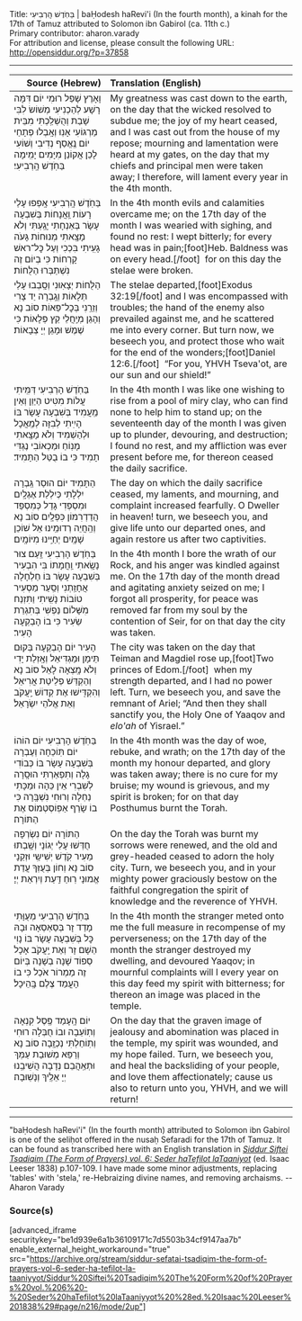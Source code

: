 <html>
<head></head>
<body>
Title: בַּחֹֽדֶשׁ הָֽרְבִיעִי | baḤodesh haRevi'i (In the fourth month), a kinah for the 17th of Tamuz attributed to Solomon ibn Gabirol (ca. 11th c.)<br />
Primary contributor: aharon.varady<br />
For attribution and license, please consult the following URL: <a href="http://opensiddur.org/?p=37858">http://opensiddur.org/?p=37858</a>
<p />
<hr />

<table style="margin-left: auto;margin-right: auto;" class="draggable">
<thead><tr><th id="x" style="text-align: right;">Source (Hebrew)</th><th style="text-align: left;">Translation (English)</th></tr></thead>
<tbody>
<tr><td style="vertical-align:top;">
<div class="liturgy"><span lang="he">
וָאָרֶץ שָׁפַל רוּמִי יוֹם דִּמָּה רָשָׁע לְהַכְנִיעִי 
מְשׁוֹשׂ לִבִּי שָׁבַת וְהֻשְׁלַֽכְתִּי מִבֵּית מַרְגּוֹעִי 
אָנֽוּ וְאָֽבְלוּ פְתָחַי יוֹם נֶֽאֱסַף נְדִיבִי וְשׁוֹעִי 
לָכֵן אֲקוֹנֵן מִיָּמִים יָמִֽימָה בַּחֹֽדֶשׁ הָֽרְבִיעִי׃
</span></div></td>

<td style="vertical-align:top;">
<div class="english">
My greatness was cast down to the earth, on the day that the wicked resolved to subdue me; 
the joy of my heart ceased, and I was cast out from the house of my repose; 
mourning and lamentation were heard at my gates, on the day that my chiefs and principal men were taken away; 
I therefore, will lament every year in the 4th month. 
</div></td></tr>


<tr><td style="vertical-align:top;">
<div class="liturgy"><span lang="he">
בַּחֹֽדֶשׁ הָֽרְבִיעִי אָֽפְפוּ עָלַי רָעוֹת וַֽאֲנָחוֹת 
בְּשִׁבְעָה עָשָׂר בְּאַנְחָתִי יָגַֽעְתִּי וְלֹא מָצָֽאתִי מְנוּחוֹת 
גָּעֹה גָעִֽיתִי בִּכְכִי וְעַל כׇּל־ראשׁ קָרְחוֹת
כִּי בְיוֹם זֶה נִשְׁתַּבְּרוּ הַלֻּחוֹת׃ 
</span></div></td>

<td style="vertical-align:top;">
<div class="english">
In the 4th month evils and calamities overcame me; 
on the 17th day of the month I was wearied with sighing, and found no rest: 
I wept bitterly; for every head was in pain;[foot]Heb. Baldness was on every head.[/foot]&nbsp;
for on this day the stelae were broken. 
</div></td></tr>


<tr><td style="vertical-align:top;">
<div class="liturgy"><span lang="he">
הַלֻּחוֹת יְצָאֽוּנִי וְסָֽבְבוּ עָלַי תְּלָאוֹת 
וְגָֽבְרָה יַד צָרִי וְזֵרַֽנִי בְּכׇל־פֵּאוֹת
סוֹב נָא וְהָגֵן מְיַֽחֲלֵי קֵץ פְּלָאוֹת 
כִּי שֶׁמֶשׁ וּמָגֵן יְיָ צְבָאוֹת׃
</span></div></td>

<td style="vertical-align:top;">
<div class="english">
The stelae departed,[foot]Exodus 32:19[/foot] and I was encompassed with troubles; 
the hand of the enemy also prevailed against me, and he scattered me into every corner.
But turn now, we beseech you, and protect those who wait for the end of the wonders;[foot]Daniel 12:6.[/foot]&nbsp;
“For you, YHVH Tseva'ot, are our sun and our shield!” 
</div></td></tr>


<tr><td style="vertical-align:top;">
<div class="liturgy"><span lang="he">
בַּחֹֽדֶשׁ הָרְבִיעִי דְּמִּֽיתִי עֲלוֹת מִטִּיט הַיַּוֵן וְאֵין מַֽעֲמִיד
בְּשִׁבְעָה עָשָׂר בּוֹ הָיִֽיתִי לְבִזָּה לְמַֽאֲכָל וּלְהַשְׁמִיד 
וְלֹא מָצָֽאתִי מָנֽוֹחַ וּמַכְאוֹבִי נֶגְדִּי תָמִיד
כִּי בוֹ בֻטַּל הַתָּמִיד׃
</span></div></td>

<td style="vertical-align:top;">
<div class="english">
In the 4th month I was like one wishing to rise from a pool of miry clay, who can find none to help him to stand up; 
on the seventeenth day of the month I was given up to plunder, devouring, and destruction; 
I found no rest, and my affliction was ever present before me, 
for thereon ceased the daily sacrifice.
</div></td></tr>


<tr><td style="vertical-align:top;">
<div class="liturgy"><span lang="he">
הַתָּמִיד יוֹם הוּסַר גַּֽבְרָה יִלְלָתִי כְּיִלְלַת אֶגְלָֽיִם
וּמִסְפְּדִי גָדַל כְּמִסְפַּד הֲדַדְרִמּוֹן כִּפְלָֽיִם
סוֹב נָא וְהַֽחֲיֵה רְדוּמֵֽינוּ
אֵל שׁוֹכֵן שָׁמָֽיִם יְחַיֵּֽינוּ מִיּוֹמָֽיִם׃
</span></div></td>

<td style="vertical-align:top;">
<div class="english">
The day on which the daily sacrifice ceased, my laments, 
and mourning, and complaint increased fearfully. O Dweller in heaven! 
turn, we beseech you, and give life unto our departed ones, 
and again restore us after two captivities. 
</div></td></tr>


<tr><td style="vertical-align:top;">
<div class="liturgy"><span lang="he">
בַּחֹֽדֶשׁ הָרְבִיעִי זַֽעַם צוּר נָשָֽׂאתִי וַֽחֲמָתוֹ בִּי הִבְעִיר 
בְּשִׁבְעָה עָשָׂר בּוֹ חַלְחָלָה אֲחָזַֽתְנִי וְסַֽעַר מַסְעִיר
טוֹבוֹת נָשִֽׁיתִי וַתִּזְנַח מִשָּׁלוֹם נַפְשִׁי בְּתִגְרַת שֵׂעִיר
כִּי בוֹ הָבְקְעָה הָעִיר׃
</span></div></td>

<td style="vertical-align:top;">
<div class="english">
In the 4th month I bore the wrath of our Rock, and his anger was kindled against me. 
On the 17th day of the month dread and agitating anxiety seized on me; 
I forgot all prosperity, for peace was removed far from my soul by the contention of Seir, 
for on that day the city was taken. 
</div></td></tr>


<tr><td style="vertical-align:top;">
<div class="liturgy"><span lang="he">
הָעִיר יוֹם הָבְקְעָה בְּקוּם תֵּימָן וּמַגְדִּיאֵל 
וְאָֽזְלַת יָדִי וְלֹא מָֽצְאָה לָאֵל
סוֹב נָא וְהַקְדֵּשׁ פְלֵיטַת אֲרִיאֵל
וְהִקְדִּֽישׁוּ אֶת קְדוֹשׁ יַֽעֲקֹב וְאֵת אֱלֹהֵי יִשְׂרָאֵל׃
</span></div></td>

<td style="vertical-align:top;">
<div class="english">
The city was taken on the day that Teiman and Magdiel rose up,[foot]Two princes of Edom.[/foot]&nbsp;
when my strength departed, and I had no power left. 
Turn, we beseech you, and save the remnant of Ariel; 
“And then they shall sanctify you, the Holy One of Yaaqov and <em>elo'ah</em> of Yisrael.” 
</div></td></tr>


<tr><td style="vertical-align:top;">
<div class="liturgy"><span lang="he">
בַּחֹֽדֶשׁ הָרְבִיעִי יוֹם הוֹהוֹ יוֹם תּֽוֹכֵחָה וְעֶבְרָה 
בְּשִׁבְעָה עָשָׂר בּוֹ כְּבוֹדִי גָלָה וְתִפְאַרְתִּי הוּסָֽרָה
לְשִׁבְרִי אֵין כֵּהָה וּמַכָּתִי נַחְלָה וְרוּחִי נִשְׁבָּֽרָה
כִּי בוֹ שָׂרַף אַפּֽוֹסְטְמוֹס אֶת הַתּוֹרָה׃ 
</span></div></td>

<td style="vertical-align:top;">
<div class="english">
In the 4th month was the day of woe, rebuke, and wrath; 
on the 17th day of the month my honour departed, and glory was taken away; 
there is no cure for my bruise; my wound is grievous, and my spirit is broken; 
for on that day Posthumus burnt the Torah. 
</div></td></tr>


<tr><td style="vertical-align:top;">
<div class="liturgy"><span lang="he">
הַתּוֹרָה יוֹם נִשְׂרְפָה חֻדְּשׁוּ עָלַי יְגוֹנָי 
וְשָֽׁבְתוּ מֵעִיר קֹֽדֶשׁ יְשִׁישִַי וּזְקֵנָי 
סוֹב נָא וְחוֹן בְּעֻזְּךָ עֲדַת אֱמוּנָי 
רֽוּחַ דַּֽעַת וְיִרְאַת יְיָ׃ 
</span></div></td>

<td style="vertical-align:top;">
<div class="english">
On the day the Torah was burnt my sorrows were renewed, 
and the old and grey-headed ceased to adorn the holy city. 
Turn, we beseech you, and in your mighty power graciously bestow on the faithful congregation 
the spirit of knowledge and the reverence of YHVH. 
</div></td></tr>


<tr><td style="vertical-align:top;">
<div class="liturgy"><span lang="he">
בַּחֹֽדֶשׁ הָרְבִיעִי מְעֻוָּתִי מָדַד זָר בְּסַאְסְאָה וּבָהּ כׇּל 
בְּשִׁבְעָה עָשָׂר בּוֹ נָוִי הֵשָׁם זָר וְאֶת יַֽעֲקֹב אָכָל 
סְפוֹד שָׁנָה בְשָׁנָה בְּיוֹם זֶה מַמְרוֹר אֹכַל 
כִּי בוֹ הָעֳמַד צֶלֶם בָּֽהֵיכָל׃
</span></div></td>

<td style="vertical-align:top;">
<div class="english">
In the 4th month the stranger meted onto me the full measure in recompense of my perverseness; 
on the 17th day of the month the stranger destroyed my dwelling, and devoured Yaaqov; 
in mournful complaints will I every year on this day feed my spirit with bitterness; 
for thereon an image was placed in the temple.
</div></td></tr>


<tr><td style="vertical-align:top;">
<div class="liturgy"><span lang="he">
יוֹם הָֽעָמַד פֶּֽסֶל קִנְאָה וְתֽוֹעֵבָה
ובוֹ חֻבְּלָה רוּחִי וְתֽוֹחַלְתִּי נְכְזָֽבָה
סוֹב נָא וְרַפֵּא מְשׁוּבַת עַמְּךְ וּתְאַֽהֲבֵם נְדָבָה
הֲשִׁיבֵֽנוּ יְיָ אֵלֶֽיךְ וְנָשֽׁוּבָה׃ 
</span></div></td>

<td style="vertical-align:top;">
<div class="english">
On the day that the graven image of jealousy and abomination 
was placed in the temple, my spirit was wounded, and my hope failed. 
Turn, we beseech you, and heal the backsliding of your people, and love them affectionately; 
cause us also to return unto you, YHVH, and we will return! 
</div></td></tr>
</tbody></table>

<hr />

"baḤodesh haRevi'i" (In the fourth month) attributed to Solomon ibn Gabirol is one of the seliḥot offered in the nusaḥ Sefaradi for the 17th of Tamuz. It can be found as transcribed here with an English translation in <em><a href="/?p=32865">Siddur Siftei Tsadiqim (The Form of Prayers) vol. 6: Seder haTefilot laTaaniyot</a></em> (ed. Isaac Leeser 1838) p.107-109. I have made some minor adjustments, replacing 'tables' with 'stela,' re-Hebraizing divine names, and removing archaisms. --Aharon Varady

<h3>Source(s)</h3>

[advanced_iframe securitykey="be1d939e6a1b36109171c7d5503b34cf9147aa7b" enable_external_height_workaround="true" src="https://archive.org/stream/siddur-sefatai-tsadiqim-the-form-of-prayers-vol-6-seder-ha-tefilot-la-taaniyyot/Siddur%20Siftei%20Tsadiqim%20The%20Form%20of%20Prayers%20vol.%206%20-%20Seder%20haTefilot%20laTaaniyyot%20%28ed.%20Isaac%20Leeser%201838%29#page/n216/mode/2up"]

&nbsp;
</body>
</html>